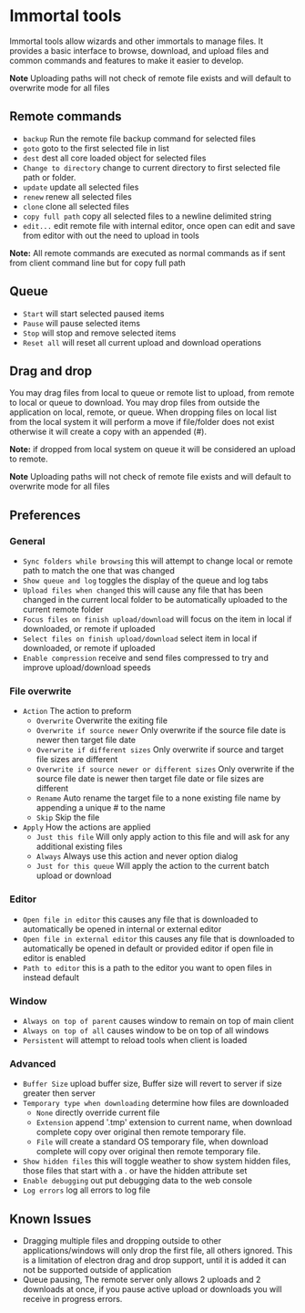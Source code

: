 # Immortal tools

Immortal tools allow wizards and other immortals to manage files. It provides a basic interface to browse, download, and upload files and common commands and features to make it easier to develop.

**Note** Uploading paths will not check of remote file exists and will default to overwrite mode for all files

## Remote commands

- `backup` Run the remote file backup command for selected files
- `goto`  goto to the first selected file in list
- `dest` dest all core loaded object for selected files
- `Change to directory` change to current directory to first selected file path or folder.
- `update` update all selected files
- `renew` renew all selected files
- `clone` clone all selected files
- `copy full path` copy all selected files to a newline delimited string
- `edit...` edit remote file with internal editor, once open can edit and save from editor with out the need to upload in tools

**Note:** All remote commands are executed as normal commands as if sent from client command line but for copy full path

## Queue

- `Start` will start selected paused items
- `Pause` will pause selected items
- `Stop` will stop and remove selected items
- `Reset all` will reset all current upload and download operations

## Drag and drop

You may drag files from local to queue or remote list to upload, from remote to local or queue to download. You may drop files from outside the application on local, remote, or queue. When dropping files on local list from the local system it will perform a move if file/folder does not exist otherwise it will create a copy with an appended (#).

**Note:** if dropped from local system on queue it will be considered an upload to remote.

**Note** Uploading paths will not check of remote file exists and will default to overwrite mode for all files

## Preferences

### General

- `Sync folders while browsing` this will attempt to change local or remote path to match the one that was changed
- `Show queue and log` toggles the display of the queue and log tabs
- `Upload files when changed` this will cause any file that has been changed in the current local folder to be automatically uploaded to the current remote folder
- `Focus files on finish upload/download` will focus on the item in local if downloaded, or remote if uploaded
- `Select files on finish upload/download` select item in local if downloaded, or remote if uploaded
- `Enable compression` receive and send files compressed to try and improve upload/download speeds

### File overwrite

- `Action` The action to preform
  - `Overwrite` Overwrite the exiting file
  - `Overwrite if source newer` Only overwrite if the source file date is newer then target file date
  - `Overwrite if different sizes` Only overwrite if source and target file sizes are different
  - `Overwrite if source newer or different sizes` Only overwrite if the source file date is newer then target file date or file sizes are different
  - `Rename` Auto rename the target file to a none existing file name by appending a unique # to the name
  - `Skip` Skip the file
- `Apply` How the actions are applied
  - `Just this file` Will only apply action to this file and will ask for any additional existing files
  - `Always` Always use this action and never option dialog
  - `Just for this queue` Will apply the action to the current batch upload or download

### Editor

- `Open file in editor` this causes any file that is downloaded to automatically be opened in internal or external editor
- `Open file in external editor` this causes any file that is downloaded to automatically be opened in default or provided editor if open file in editor is enabled
- `Path to editor` this is a path to the editor you want to open files in instead default

### Window

- `Always on top of parent` causes window to remain on top of main client
- `Always on top of all` causes window to be on top of all windows
- `Persistent` will attempt to reload tools when client is loaded

### Advanced

- `Buffer Size` upload buffer size, Buffer size will revert to server if size greater then server
- `Temporary type when downloading` determine how files are downloaded
  - `None` directly override current file
  - `Extension` append '.tmp' extension to current name, when download complete copy over original then remote temporary file.
  - `File` will create a standard OS temporary file, when download complete will copy over original then remote temporary file.
- `Show hidden files` this will toggle weather to show system hidden files, those files that start with a . or have the hidden attribute set
- `Enable debugging` out put debugging data to the web console
- `Log errors` log all errors to log file

## Known Issues

- Dragging multiple files and dropping outside to other applications/windows will only drop the first file, all others ignored. This is a limitation of electron drag and drop support, until it is added it can not be supported outside of application
- Queue pausing, The remote server only allows 2 uploads and 2 downloads at once, if you pause active upload or downloads you will receive in progress errors.
